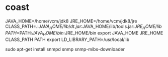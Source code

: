 # coast

JAVA_HOME=/home/vcm/jdk8
JRE_HOME=/home/vcm/jdk8/jre
CLASS_PATH=.:$JAVA_HOME/lib/dt.jar:$JAVA_HOME/lib/tools.jar:$JRE_HOME/lib
PATH=$PATH:$JAVA_HOME/bin:$JRE_HOME/bin
export JAVA_HOME JRE_HOME CLASS_PATH PATH
export LD_LIBRARY_PATH=/usr/local/lib

sudo apt-get install snmpd snmp snmp-mibs-downloader